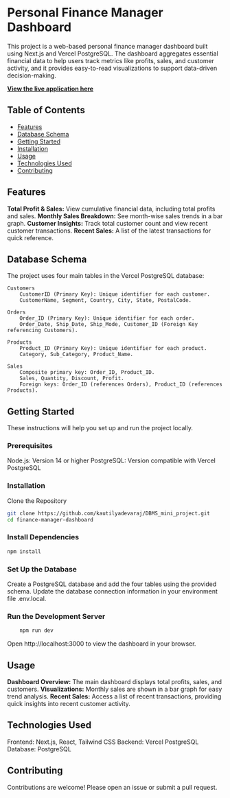 # Personal Finance Manager Dashboard

This project is a web-based personal finance manager dashboard built using Next.js and Vercel PostgreSQL. The dashboard aggregates essential financial data to help users track metrics like profits, sales, and customer activity, and it provides easy-to-read visualizations to support data-driven decision-making.

**[View the live application here](https://dbms-mini-project-pi.vercel.app/dashboard)**

## Table of Contents

- [Features](#features)
- [Database Schema](#database-schema)
- [Getting Started](#getting-started)
- [Installation](#installation)
- [Usage](#usage)
- [Technologies Used](#technologies-used)
- [Contributing](#contributing)

## Features

**Total Profit & Sales:** View cumulative financial data, including total profits and sales.
**Monthly Sales Breakdown:** See month-wise sales trends in a bar graph.
**Customer Insights:** Track total customer count and view recent customer transactions.
**Recent Sales:** A list of the latest transactions for quick reference.

## Database Schema

The project uses four main tables in the Vercel PostgreSQL database:

    Customers
        CustomerID (Primary Key): Unique identifier for each customer.
        CustomerName, Segment, Country, City, State, PostalCode.

    Orders
        Order_ID (Primary Key): Unique identifier for each order.
        Order_Date, Ship_Date, Ship_Mode, Customer_ID (Foreign Key referencing Customers).

    Products
        Product_ID (Primary Key): Unique identifier for each product.
        Category, Sub_Category, Product_Name.

    Sales
        Composite primary key: Order_ID, Product_ID.
        Sales, Quantity, Discount, Profit.
        Foreign keys: Order_ID (references Orders), Product_ID (references Products).

## Getting Started

These instructions will help you set up and run the project locally.
### Prerequisites

Node.js: Version 14 or higher
PostgreSQL: Version compatible with Vercel PostgreSQL

### Installation

Clone the Repository

```bash
git clone https://github.com/kautilyadevaraj/DBMS_mini_project.git
cd finance-manager-dashboard
```

### Install Dependencies
```bash
npm install
```

### Set Up the Database

Create a PostgreSQL database and add the four tables using the provided schema.
Update the database connection information in your environment file .env.local.

### Run the Development Server
```bash
    npm run dev
```
Open http://localhost:3000 to view the dashboard in your browser.

## Usage

**Dashboard Overview:** The main dashboard displays total profits, sales, and customers.
**Visualizations:** Monthly sales are shown in a bar graph for easy trend analysis.
**Recent Sales:** Access a list of recent transactions, providing quick insights into recent customer activity.

## Technologies Used

Frontend: Next.js, React, Tailwind CSS
Backend: Vercel PostgreSQL
Database: PostgreSQL

## Contributing

Contributions are welcome! Please open an issue or submit a pull request.
